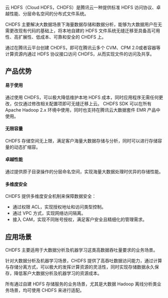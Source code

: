 云 HDFS（Cloud HDFS，CHDFS）是腾讯云一种提供标准 HDFS 访问协议、卓越性能、分层命名空间的分布式文件系统。

CHDFS 主要解决大数据场景下海量数据存储和数据分析，能够为大数据用户在无需更改现有代码的基础上，将本地自建的 HDFS 文件系统无缝迁移至具备高可用性、高扩展性、低成本、可靠和安全的 CHDFS 上。

通过在腾讯云平台创建 CHDFS，即可在腾讯云多个 CVM、CPM 2.0或者容器等计算资源内通过 HDFS 协议接口访问 CHDFS，从而实现文件的访问及共享。

## 产品优势

#### 易于使用
通过使用 CHDFS，可以极大降低维护本地 HDFS 成本，同时应用程序无需任何更改，仅仅通过修改相关配置项即可无缝迁移上云。
CHDFS SDK 可以在所有 Apache Hadoop 2.x 环境中使用，同时也支持在腾讯云大数据套件 EMR 产品中使用。

#### 无限容量
CHDFS 存储空间无上限，满足客户海量大数据存储与分析，同时可以进行存储容量的动态扩缩容。

#### 卓越性能
通过提供原子目录操作的分层命名空间，实现海量大数据处理时优异的存储性能。

#### 多维度安全
CHDFS 提供多维度安全机制来保障数据安全：
- 通过权限 ACL，实现授权地址和访问类型控制。
- 通过 VPC 方式，实现网络访问隔离。
- 接入 CAM，实现不同账号授权，满足客户安全且精细化的管理需求。


## 应用场景
CHDFS 主要适用于大数据分析及机器学习这类高数据吞吐量要求的业务场景。

针对大数据分析及机器学习场景，CHDFS 提供了高吞吐数据访问能力，通过计算与存储分离方式，可以极大的发挥计算资源的灵活性，同时实现存储数据永久保存，降低客户大数据分析及机器学习的资源成本。

所有通过自建 HDFS 存储服务的业务场景，尤其是大数据 Hadoop 离线分析类业务场景，均可使用 CHDFS 来进行适配。


